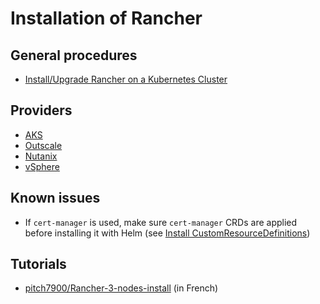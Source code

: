 # Installation of Rancher

## General procedures

* [Install/Upgrade Rancher on a Kubernetes Cluster](https://docs.ranchermanager.rancher.io/pages-for-subheaders/install-upgrade-on-a-kubernetes-cluster)

## Providers

* [AKS](providers/microsoft-azure.md#install-rancher-on-aks)
* [Outscale](providers/3ds-outscale.md#create-a-rke2-cluster-and-install-rancher-on-it)
* [Nutanix](providers/nutanix.md#rancher--rke-on-nutanix)
* [vSphere](providers/wmware-vsphere.md#install-rancher-in-vsphere)

## Known issues

* If `cert-manager` is used, make sure `cert-manager` CRDs are applied before installing it with Helm (see [Install CustomResourceDefinitions](https://cert-manager.io/docs/installation/helm/#3-install-customresourcedefinitions))

## Tutorials

* [pitch7900/Rancher-3-nodes-install](https://github.com/pitch7900/Rancher-3-nodes-install) (in French)
